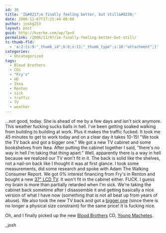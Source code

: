 ```yaml
---
id: 36
title: 'I&#8217;m finally feeling better, but still&#8230;'
date: 2006-11-07T17:21:44-08:00
author: joshg253
layout: post
guid: http://kverke.com/wp/?p=4
permalink: /2006/11/07/im-finally-feeling-better-but-still/
tc-thumb-fld:
  - 'a:2:{s:9:"_thumb_id";b:0;s:11:"_thumb_type";s:10:"attachment";}'
categories:
  - Uncategorized
tags:
  - Blood Brothers
  - CDs
  - "Fry's"
  - HD
  - Ikea
  - Renton
  - sick
  - traffic
  - TV
  - weather
---
```

...not good, today. She is ahead of me by a few days and isn't sick anymore. This weather fucking sucks balls in hell. I've been getting soaked walking from building to building at work. Plus it makes the traffic fucked. It took me 45 minutes to get to work today and on a clear day it takes 10-15!
"We took the TV back and got a bigger one." We got a new TV cabinet and some bookshelves from Ikea. After putting the cabinet together I said, "there's no way in hell I'm taking that thing apart." Well, apparently there is a way in hell because we realized our TV won't fit in it. The back is solid like the shelves, not a nail-on back like I thought it was at first glance. I took some measurements, did some research and spoke with Adam The Walking Consumer Report. We got 0% interest financing from Fry's in Renton and bought a new <a href="http://www.sharpusa.com/products/ModelLanding/0,1058,1718,00.html" target="_blank" title="Sharp AQUOS 37">37" LCD TV</a>. It won't fit in the cabinet either. FUCK. I guess my brain is more than partially retarded when I'm sick. We're taking the cabinet back sometime after I disassemble it and getting basically a nice version of what I have now (something that is not all beat up from years of abuse). We also took the new TV back and got a <a href="http://www.sharpusa.com/products/ModelLanding/0,1058,1761,00.html" title="Sharp AQUOS 42">bigger one</a> (since there is no longer a physical size constraint) for the same price! It is fucking nice.

Oh, and I finally picked up the new <a href="http://www.thebloodbrothers.com/" title="The Blood Brothers">Blood Brothers</a> CD, <a href="http://www.amazon.com/Young-Machetes-Blood-Brothers/dp/B000ICLRKM/" title="Buy it on Amazon!">Young Machetes</a>.

_josh
